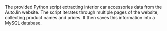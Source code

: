 The provided Python script extracting interior car accessories data from the AutoJin website.
The script iterates through multiple pages of the website, collecting product names and prices.
It then saves this information into a MySQL database.
